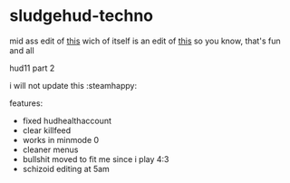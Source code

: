 # sludgehud-techno

mid ass edit of [this](https://gamebanana.com/mods/598813) wich of itself is an edit of [this](https://gamebanana.com/mods/518856) so you know, that's fun and all

hud11 part 2

i will not update this :steamhappy:

features:

* fixed hudhealthaccount
* clear killfeed
* works in minmode 0
* cleaner menus
* bullshit moved to fit me since i play 4:3
* schizoid editing at 5am

